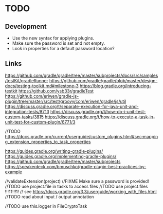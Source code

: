 # TODO

## Development
* Use the new syntax for applying plugins.
* Make sure the password is set and not empty.
* Look in properties for a default password location?

## Links

https://github.com/gradle/gradle/tree/master/subprojects/docs/src/samples/testKit/gradleRunner
https://github.com/gradle/gradle/blob/master/design-docs/testing-toolkit.md#milestone-3
https://blog.gradle.org/introducing-testkit
https://github.com/ysb33r/gradleTest
https://github.com/eriwen/gradle-js-plugin/tree/master/src/test/groovy/com/eriwen/gradle/js/util
https://discuss.gradle.org/t/separate-execution-for-java-unit-and-integration-tests/8713
https://discuss.gradle.org/t/how-do-i-unit-test-custom-tasks/3815
https://discuss.gradle.org/t/how-to-execute-a-task-in-unit-test-for-custom-plugin/6771/3

//TODO https://docs.gradle.org/current/userguide/custom_plugins.html#sec:mapping_extension_properties_to_task_properties

https://guides.gradle.org/writing-gradle-plugins/
https://guides.gradle.org/implementing-gradle-plugins/
https://github.com/gradle/gradle/tree/master/subprojects
https://speakerdeck.com/bmuschko/gradle-plugin-best-practices-by-example

//validateExtension(project) //FIXME Make sure a password is provided!
//TODO use project.file in tasks to access files
//TODO use project.files !!!11!!!1!
// see https://docs.gradle.org/3.3/userguide/working_with_files.html
//TODO read about input / output annotation


//TODO use this.logger in FileCryptoTask
